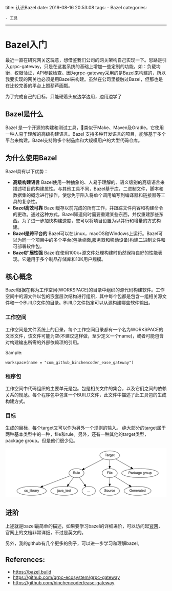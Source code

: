 title: 认识Bazel
date: 2019-08-16 20:53:08
tags:
    - Bazel
categories:

    - 工具
---

# Bazel入门

最近一直在研究网关这玩意，想借鉴我们公司的网关架构自己实现一下。思路是引入grpc-gateway，只是在这套系统的基础上增加一些定制的功能，如：负载均衡，权限验证，API参数检查。因为grpc-gateway采用的是Bazel来构建的，所以我要实现的网关也必须是用Bazel来构建。虽然在公司里接触过Bazel，但那也是在比较完善的平台上照葫芦画瓢。

为了完成自己的目标，只能硬着头皮边学边用，边用边学了

## Bazel是什么

Bazel 是一个开源的构建和测试工具，类似于Make、Maven及Gradle。它使用一种人易于理解的高级构建语言。Bazel 支持多种开发语言的项目，能够基于多个平台来构建。Bazel支持跨多个制品库和大规模用户的大型代码仓库。


## 为什么使用Bazel

Bazel具有以下优势：

- **高级构建语言** Bazel使用一种抽象的、人易于理解的、语义级别的高级语言来描述项目的构建属性。与其他工具不同，Bazel基于库，二进制文件，脚本和数据集的概念进行操作，使您免于陷入将单个调用编写到编译器和链接器等工具的复杂性。
- **Bazel高效可靠** Bazel缓存以前完成的所有工作，并跟踪文件内容和构建命令的更改。通过这种方式，Bazel知道何时需要重建某些东西，并仅重建那些东西。为了进一步加快构建速度，您可以将项目设置为以并行和增量的方式构建。
- **Bazel是跨平台的** Bazel可以在Linux，macOS和Windows上运行。Bazel可以为同一个项目中的多个平台(包括桌面,服务器和移动设备)构建二进制文件和可部署软件包。
- **Bazel扩展性强** Bazel在使用100k+源文件处理构建时仍然保持良好的性能表现。它适用于多个制品存储库和10K用户规模。

## 核心概念

Bazel根据在称为工作空间(WORKSPACE)的目录中组织的源代码构建软件。工作空间中的源文件以包的嵌套层次结构进行组织，其中每个包都是包含一组相关源文件和一个BUILD文件的目录。BUILD文件指定可以从源构建哪些软件输出。

### 工作空间

工作空间是文件系统上的目录，每个工作空间目录都有一个名为WORKSPACE的文本文件，该文件可能为空(不建议这样做，至少定义一个name)，或者可能包含对构建输出所需的外部依赖项的引用。

Sample:

```
workspace(name = "com_github_binchencoder_ease_gateway")
```

### 程序包

工作空间中代码组织的主要单元是包。包是相关文件的集合，以及它们之间的依赖关系的规范。每个程序包中包含一个BUILD文件，此文件中描述了此工具包的生成构建方式。

### 目标

生成的目标，每个target又可以作为另外一个规则的输入。
绝大部分的target属于两种基本类型中的一种，file和rule。另外，还有一种其他的target类型，package group。但是他们很少见。

![](./认识Bazel/target_tree.png)


## 进阶

上述就是bazel最简单的描述，如果要学习bazel的详细进阶，可以访问起[官网](https://bazel.build)，官网上的文档非常详细，不过是英文的。

另外，我的github有几个更多的例子，可以进一步学习和理解bazel。

## References:

- https://bazel.build
- https://github.com/grpc-ecosystem/grpc-gateway
- https://github.com/binchencoder/ease-gateway